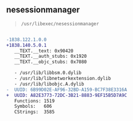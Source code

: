 ## nesessionmanager

> `/usr/libexec/nesessionmanager`

```diff

-1838.122.1.0.0
+1838.140.5.0.1
   __TEXT.__text: 0x90420
   __TEXT.__auth_stubs: 0x1920
   __TEXT.__objc_stubs: 0x7080

   - /usr/lib/libbsm.0.dylib
   - /usr/lib/libnetworkextension.dylib
   - /usr/lib/libobjc.A.dylib
-  UUID: 6B99D02E-AF96-32BD-A159-BC7F38E3316A
+  UUID: A82E3773-72DC-3B21-8883-9EF15B5D7A9C
   Functions: 1519
   Symbols:   606
   CStrings:  3585

```
